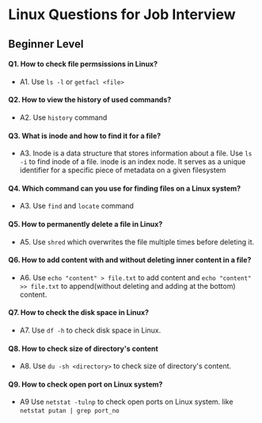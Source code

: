 # Linux Questions for Job Interview

## Beginner Level

#### **Q1. How to check file permsissions in Linux?**

- A1. Use `ls -l` or `getfacl <file>`

#### **Q2. How to view the history of used commands?**

- A2. Use `history` command

#### **Q3. What is inode and how to find it for a file?**

- A3. Inode is a data structure that stores information about a file. Use `ls -i` to find inode of a file. inode is an index node. It serves as a unique identifier for a specific piece of metadata on a given filesystem

#### **Q4. Which command can you use for finding files on a Linux system?**

- A3. Use `find` and `locate` command

#### **Q5. How to permanently delete a file in Linux?**

- A5. Use `shred` which overwrites the file multiple times before deleting it.

#### **Q6. How to add content with and without deleting inner content in a file?**

- A6. Use `echo "content" > file.txt` to add content and `echo "content" >> file.txt` to append(without deleting and adding at the bottom) content.

#### **Q7. How to check the disk space in Linux?**

- A7. Use `df -h` to check disk space in Linux.

#### **Q8. How to check size of directory's content**

- A8. Use `du -sh <directory>` to check size of directory's content.

#### **Q9. How to check open port on Linux system?**

- A9 Use `netstat -tulnp` to check open ports on Linux system. like `netstat putan | grep port_no`

